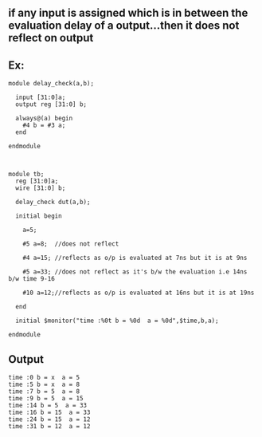 ## if any input is assigned which is in between the evaluation delay of a output...then it does not reflect on output
## Ex:
```
module delay_check(a,b);
  
  input [31:0]a;
  output reg [31:0] b;
  
  always@(a) begin
    #4 b = #3 a;
  end
  
endmodule



module tb;
  reg [31:0]a;
  wire [31:0] b;
  
  delay_check dut(a,b);
  
  initial begin
    
    a=5;
    
    #5 a=8;  //does not reflect
    
    #4 a=15; //reflects as o/p is evaluated at 7ns but it is at 9ns 
    
    #5 a=33; //does not reflect as it's b/w the evaluation i.e 14ns b/w time 9-16
    
    #10 a=12;//reflects as o/p is evaluated at 16ns but it is at 19ns
    
  end
  
  initial $monitor("time :%0t b = %0d  a = %0d",$time,b,a);
  
endmodule
```

## Output
```
time :0 b = x  a = 5
time :5 b = x  a = 8
time :7 b = 5  a = 8
time :9 b = 5  a = 15
time :14 b = 5  a = 33
time :16 b = 15  a = 33
time :24 b = 15  a = 12
time :31 b = 12  a = 12
```
